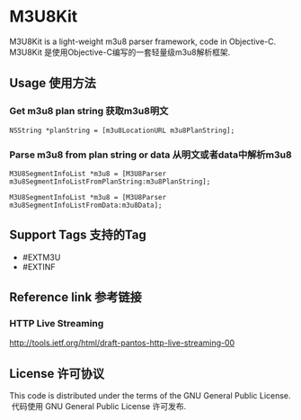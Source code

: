 # M3U8Kit

M3U8Kit is a light-weight m3u8 parser framework, code in Objective-C.  
M3U8Kit 是使用Objective-C编写的一套轻量级m3u8解析框架.

## Usage 使用方法

### Get m3u8 plan string 获取m3u8明文
```
NSString *planString = [m3u8LocationURL m3u8PlanString];
```

### Parse m3u8 from plan string or data 从明文或者data中解析m3u8
```
M3U8SegmentInfoList *m3u8 = [M3U8Parser m3u8SegmentInfoListFromPlanString:m3u8PlanString];

M3U8SegmentInfoList *m3u8 = [M3U8Parser m3u8SegmentInfoListFromData:m3u8Data];
```

## Support Tags 支持的Tag
* #EXTM3U
* #EXTINF
## Reference link 参考链接
### HTTP Live Streaming  
http://tools.ietf.org/html/draft-pantos-http-live-streaming-00

## License 许可协议
This code is distributed under the terms of the GNU General Public License.   代码使用 GNU General Public License 许可发布.